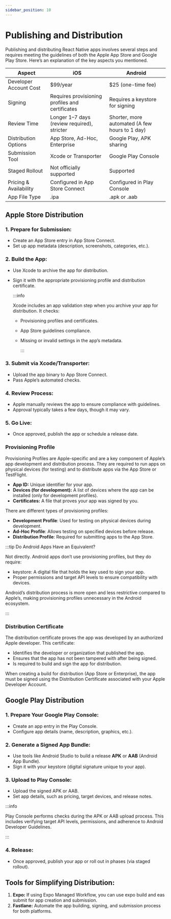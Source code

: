 ```yaml
---
sidebar_position: 10
---
```


# Publishing and Distribution

Publishing and distributing React Native apps involves several steps and
requires meeting the guidelines of both the Apple App Store and Google Play
Store. Here’s an explanation of the key aspects you mentioned.

| Aspect                 | iOS                                             | Android                                        |
| ---------------------- | ----------------------------------------------- | ---------------------------------------------- |
| Developer Account Cost | $99/year                                        | $25 (one-time fee)                             |
| Signing                | Requires provisioning profiles and certificates | Requires a keystore for signing                |
| Review Time            | Longer 1–7 days (review required), stricter     | Shorter, more automated (A few hours to 1 day) |
| Distribution Options   | App Store, Ad-Hoc, Enterprise                   | Google Play, APK sharing                       |
| Submission Tool        | Xcode or Transporter                            | Google Play Console                            |
| Staged Rollout         | Not officially supported                        | Supported                                      |
| Pricing & Availability | Configured in App Store Connect                 | Configured in Play Console                     |
| App File Type          | .ipa                                            | .apk or .aab                                   |

## Apple Store Distribution

### 1. Prepare for Submission:

- Create an App Store entry in App Store Connect.
- Set up app metadata (description, screenshots, categories, etc.).

### 2. Build the App:

- Use Xcode to archive the app for distribution.
- Sign it with the appropriate provisioning profile and distribution
  certificate.

  :::info

  Xcode includes an app validation step when you archive your app for
  distribution. It checks:

  - Provisioning profiles and certificates.
  - App Store guidelines compliance.
  - Missing or invalid settings in the app’s metadata.

    :::

### 3. Submit via Xcode/Transporter:

- Upload the app binary to App Store Connect.
- Pass Apple’s automated checks.

### 4. Review Process:

- Apple manually reviews the app to ensure compliance with guidelines.
- Approval typically takes a few days, though it may vary.

### 5. Go Live:

- Once approved, publish the app or schedule a release date.

### Provisioning Profile

Provisioning Profiles are Apple-specific and are a key component of Apple’s app
development and distribution process. They are required to run apps on physical
devices (for testing) and to distribute apps via the App Store or TestFlight.

- **App ID:** Unique identifier for your app.
- **Devices (for development):** A list of devices where the app can be
  installed (only for development profiles).
- **Certificates:** A file that proves your app was signed by you.

There are different types of provisioning profiles:

- **Development Profile**: Used for testing on physical devices during
  development.
- **Ad-Hoc Profile**: Allows testing on specified devices before release.
- **Distribution Profile**: Required for submitting apps to the App Store.

:::tip Do Android Apps Have an Equivalent?

Not directly. Android apps don’t use provisioning profiles, but they do require:

- keystore: A digital file that holds the key used to sign your app.
- Proper permissions and target API levels to ensure compatibility with devices.

Android’s distribution process is more open and less restrictive compared to
Apple’s, making provisioning profiles unnecessary in the Android ecosystem.

:::

### Distribution Certificate

The distribution certificate proves the app was developed by an authorized Apple
developer. This certificate:

- Identifies the developer or organization that published the app.
- Ensures that the app has not been tampered with after being signed.
- Is required to build and sign the app for distribution.

When creating a build for distribution (App Store or Enterprise), the app must
be signed using the Distribution Certificate associated with your Apple
Developer Account.

## Google Play Distribution

### 1. Prepare Your Google **Play Console**:

- Create an app entry in the Play Console.
- Configure app details (name, description, graphics, etc.).

### 2. Generate a Signed App Bundle:

- Use tools like Android Studio to build a release **APK** or **AAB** (Android
  App Bundle).
- Sign it with your keystore (digital signature unique to your app).

### 3. Upload to Play Console:

- Upload the signed APK or AAB.
- Set app details, such as pricing, target devices, and release notes.

:::info

Play Console performs checks during the APK or AAB upload process. This includes
verifying target API levels, permissions, and adherence to Android Developer
Guidelines.

:::

### 4. Release:

- Once approved, publish your app or roll out in phases (via staged rollout).

## Tools for Simplifying Distribution:

1. **Expo:** If using Expo Managed Workflow, you can use expo build and eas
   submit for app creation and submission.
2. **Fastlane:** Automate the app building, signing, and submission process for
   both platforms.
